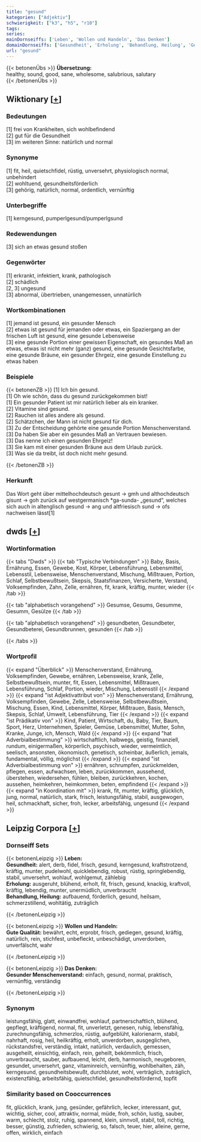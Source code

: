 ```yaml
---
title: "gesund"
kategorien: ["Adjektiv"]
schwierigkeit: ["k3", "h5", "r10"]
tags:
series:
mainDornseiffs: ['Leben', 'Wollen und Handeln', 'Das Denken']
domainDornseiffs: ['Gesundheit', 'Erholung', 'Behandlung, Heilung', 'Gute Qualität', 'Gesunder Menschenverstand']
url: "gesund"
---
```


{{< betonenÜbs >}}
**Übersetzung:**  
healthy, sound, good, sane, wholesome, salubrious, salutary  
{{< /betonenÜbs >}}

## Wiktionary [[+](https://de.wiktionary.org/wiki/gesund)]

### Bedeutungen
[1] frei von Krankheiten, sich wohlbefindend  
[2] gut für die Gesundheit  
[3] im weiteren Sinne: natürlich und normal  

### Synonyme
[1] fit, heil, quietschfidel, rüstig, unversehrt, physiologisch normal, unbehindert  
[2] wohltuend, gesundheitsförderlich  
[3] gehörig, natürlich, normal, ordentlich, vernünftig  

### Unterbegriffe
[1] kerngesund, pumperlgesund/pumperlgsund  

### Redewendungen
[3] sich an etwas gesund stoßen  

### Gegenwörter
[1] erkrankt, infektiert, krank, pathologisch  
[2] schädlich  
[2, 3] ungesund  
[3] abnormal, übertrieben, unangemessen, unnatürlich  

### Wortkombinationen
[1] jemand ist gesund, ein gesunder Mensch  
[2] etwas ist gesund für jemanden oder etwas, ein Spaziergang an der frischen Luft ist gesund, eine gesunde Lebensweise  
[3] eine gesunde Portion einer gewissen Eigenschaft, ein gesundes Maß an etwas, etwas ist nicht mehr (ganz) gesund, eine gesunde Gesichtsfarbe, eine gesunde Bräune, ein gesunder Ehrgeiz, eine gesunde Einstellung zu etwas haben  

### Beispiele
{{< betonenZB >}}
[1] Ich bin gesund.  
[1] Oh wie schön, dass du gesund zurückgekommen bist!  
[1] Ein gesunder Patient ist mir natürlich lieber als ein kranker.  
[2] Vitamine sind gesund.  
[2] Rauchen ist alles andere als gesund.  
[2] Schätzchen, der Mann ist nicht gesund für dich.  
[3] Zu der Entscheidung gehörte eine gesunde Portion Menschenverstand.  
[3] Da haben Sie aber ein gesundes Maß an Vertrauen bewiesen.  
[3] Das nenne ich einen gesunden Ehrgeiz!  
[3] Sie kam mit einer gesunden Bräune aus dem Urlaub zurück.  
[3] Was sie da treibt, ist doch nicht mehr gesund.  

{{< /betonenZB >}}
### Herkunft
Das Wort geht über mittelhochdeutsch gesunt → gmh und althochdeutsch gisunt → goh zurück auf westgermanisch *ga-sunda- „gesund“, welches sich auch in altenglisch gesund → ang und altfriesisch sund → ofs nachweisen lässt[1]  



## dwds [[+](https://www.dwds.de/wb/gesund)]

### Wortinformation
{{< tabs "Dwds" >}}
{{< tab "Typische Verbindungen" >}}
Baby, Basis, Ernährung, Essen, Gewebe, Kost, Körper, Lebensführung, Lebensmittel, Lebensstil, Lebensweise, Menschenverstand, Mischung, Mißtrauen, Portion, Schlaf, Selbstbewußtsein, Skepsis, Staatsfinanzen, Versicherte, Verstand, Volksempfinden, Zahn, Zelle, ernähren, fit, krank, kräftig, munter, wieder
{{< /tab >}}

{{< tab "alphabetisch vorangehend" >}}
Gesumse, Gesums, Gesumme, Gesumm, Gesülze
{{< /tab >}}

{{< tab "alphabetisch vorangehend" >}}
gesundbeten, Gesundbeter, Gesundbeterei, Gesundbrunnen, gesunden
{{< /tab >}}

{{< /tabs >}}

### Wortprofil
{{< expand "Überblick" >}} Menschenverstand, Ernährung, Volksempfinden, Gewebe, ernähren, Lebensweise, krank, Zelle, Selbstbewußtsein, munter, fit, Essen, Lebensmittel, Mißtrauen, Lebensführung, Schlaf, Portion, wieder, Mischung, Lebensstil {{< /expand >}}
{{< expand "ist Adjektivattribut von" >}} Menschenverstand, Ernährung, Volksempfinden, Gewebe, Zelle, Lebensweise, Selbstbewußtsein, Mischung, Essen, Kind, Lebensmittel, Körper, Mißtrauen, Basis, Mensch, Skepsis, Schlaf, Umwelt, Lebensführung, Tier {{< /expand >}}
{{< expand "ist Prädikativ von" >}} Kind, Patient, Wirtschaft, du, Baby, Tier, Baum, Sport, Herz, Unternehmen, Spieler, Gemüse, Lebensmittel, Mutter, Sohn, Kranke, Junge, ich, Mensch, Wald {{< /expand >}}
{{< expand "hat Adverbialbestimmung" >}} wirtschaftlich, halbwegs, geistig, finanziell, rundum, einigermaßen, körperlich, psychisch, wieder, vermeintlich, seelisch, ansonsten, ökonomisch, genetisch, scheinbar, äußerlich, jemals, fundamental, völlig, möglichst {{< /expand >}}
{{< expand "ist Adverbialbestimmung von" >}} ernähren, schrumpfen, zurückmelden, pflegen, essen, aufwachsen, leben, zurückkommen, aussehend, überstehen, wiedersehen, fühlen, bleiben, zurückkehren, kochen, aussehen, heimkehren, heimkommen, beten, empfindend {{< /expand >}}
{{< expand "in Koordination mit" >}} krank, fit, munter, kräftig, glücklich, jung, normal, natürlich, stark, frisch, leistungsfähig, stabil, ausgewogen, heil, schmackhaft, sicher, froh, lecker, arbeitsfähig, ungesund {{< /expand >}}

## Leipzig Corpora [[+](https://corpora.uni-leipzig.de/en/res?word=gesund&corpusId=deu_newscrawl-public_2018)]

### Dornseiff Sets
{{< betonenLeipzig >}}
**Leben:**  
**Gesundheit:** alert, derb, fidel, frisch, gesund, kerngesund, kraftstrotzend, kräftig, munter, pudelwohl, quicklebendig, robust, rüstig, springlebendig, stabil, unversehrt, wohlauf, wohlgemut, zählebig  
**Erholung:** ausgeruht, blühend, erholt, fit, frisch, gesund, knackig, kraftvoll, kräftig, lebendig, munter, unermüdlich, unverbraucht  
**Behandlung, Heilung:** aufbauend, förderlich, gesund, heilsam, schmerzstillend, wohltätig, zuträglich  

{{< /betonenLeipzig >}}


{{< betonenLeipzig >}}
**Wollen und Handeln:**  
**Gute Qualität:** bewährt, echt, erprobt, frisch, gediegen, gesund, kräftig, natürlich, rein, stichfest, unbefleckt, unbeschädigt, unverdorben, unverfälscht, wahr  

{{< /betonenLeipzig >}}


{{< betonenLeipzig >}}
**Das Denken:**  
**Gesunder Menschenverstand:** einfach, gesund, normal, praktisch, vernünftig, verständig  

{{< /betonenLeipzig >}}

### Synonym
leistungsfähig, glatt, einwandfrei, wohlauf, partnerschaftlich, blühend, gepflegt, kräftigend, normal, fit, unverletzt, genesen, ruhig, lebensfähig, zurechnungsfähig, schmerzlos, rüstig, aufgeblüht, kalorienarm, stabil, nahrhaft, rosig, heil, heilkräftig, erholt, unverdorben, ausgeglichen, rückstandsfrei, verständig, intakt, natürlich, verdaulich, gemessen, ausgeheilt, einsichtig, einfach, rein, geheilt, bekömmlich, frisch, unverbraucht, sauber, aufbauend, leicht, derb, harmonisch, neugeboren, gesundet, unversehrt, ganz, vitaminreich, vernünftig, wohlbehalten, zäh, kerngesund, gesundheitsbewußt, durchblutet, wohl, verträglich, zuträglich, existenzfähig, arbeitsfähig, quietschfidel, gesundheitsfördernd, topfit


### Similarity based on Cooccurrences
fit, glücklich, krank, jung, gesünder, gefährlich, lecker, interessant, gut, wichtig, sicher, cool, attraktiv, normal, müde, froh, schön, lustig, sauber, warm, schlecht, stolz, ruhig, spannend, klein, sinnvoll, stabil, toll, richtig, besser, günstig, zufrieden, schwierig, so, falsch, teuer, hier, alleine, gerne, offen, wirklich, einfach

